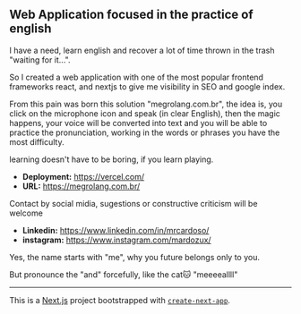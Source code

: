 ## Web Application focused in the practice of english

I have a need, learn english and recover a lot of time thrown in the trash "waiting for it...".

So I created a web application with one of the most popular frontend frameworks react, and nextjs to give me visibility in SEO and google index.

From this pain was born this solution "megrolang.com.br", the idea is, you click on the microphone icon and speak (in clear English), then the magic happens, your voice will be converted into text and you will be able to practice the pronunciation, working in the words or phrases you have the most difficulty.

learning doesn't have to be boring, if you learn playing.

* **Deployment:** https://vercel.com/
* **URL:** https://megrolang.com.br/

Contact by social midia, sugestions or constructive criticism will be welcome
* **Linkedin:** https://www.linkedin.com/in/mrcardoso/
* **instagram:** https://www.instagram.com/mardozux/

Yes, the name starts with "me", why you future belongs only to you.

But pronounce the "and" forcefully, like the cat🐱 "meeeeallll"

---
This is a [Next.js](https://nextjs.org/) project bootstrapped with [`create-next-app`](https://github.com/vercel/next.js/tree/canary/packages/create-next-app).
